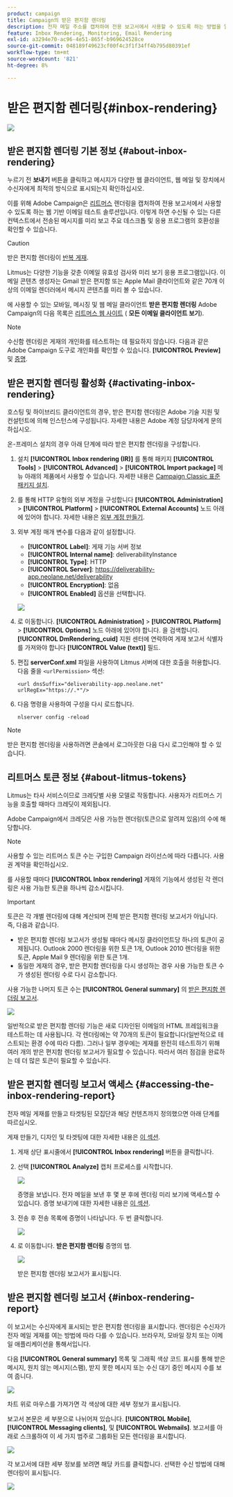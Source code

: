 ```yaml
---
product: campaign
title: Campaign의 받은 편지함 렌더링
description: 전자 메일 주소를 캡처하여 전용 보고서에서 사용할 수 있도록 하는 방법을 알아봅니다
feature: Inbox Rendering, Monitoring, Email Rendering
exl-id: a3294e70-ac96-4e51-865f-b969624528ce
source-git-commit: 048189f49623cf00f4c3f1f34ff4b795d80391ef
workflow-type: tm+mt
source-wordcount: '821'
ht-degree: 8%

---
```


# 받은 편지함 렌더링{#inbox-rendering}

![](../../assets/common.svg)

## 받은 편지함 렌더링 기본 정보 {#about-inbox-rendering}

누르기 전 **보내기** 버튼을 클릭하고 메시지가 다양한 웹 클라이언트, 웹 메일 및 장치에서 수신자에게 최적의 방식으로 표시되는지 확인하십시오.

이를 위해 Adobe Campaign은 [리트머스](https://litmus.com/email-testing) 렌더링을 캡처하여 전용 보고서에서 사용할 수 있도록 하는 웹 기반 이메일 테스트 솔루션입니다. 이렇게 하면 수신될 수 있는 다른 컨텍스트에서 전송된 메시지를 미리 보고 주요 데스크톱 및 응용 프로그램의 호환성을 확인할 수 있습니다.

>[!CAUTION]
>받은 편지함 렌더링이 [반복 게재](communication-channels.md#recurring-delivery).

Litmus는 다양한 기능을 갖춘 이메일 유효성 검사와 미리 보기 응용 프로그램입니다. 이메일 콘텐츠 생성자는 Gmail 받은 편지함 또는 Apple Mail 클라이언트와 같은 70개 이상의 이메일 렌더러에서 메시지 콘텐츠를 미리 볼 수 있습니다.

에 사용할 수 있는 모바일, 메시징 및 웹 메일 클라이언트 **받은 편지함 렌더링** Adobe Campaign의 다음 목록은 [리트머스 웹 사이트](https://litmus.com/email-testing) ( **모든 이메일 클라이언트 보기**).

>[!NOTE]
>
>수신함 렌더링은 게재의 개인화를 테스트하는 데 필요하지 않습니다. 다음과 같은 Adobe Campaign 도구로 개인화를 확인할 수 있습니다. **[!UICONTROL Preview]** 및 [증명](steps-validating-the-delivery.md#sending-a-proof).

## 받은 편지함 렌더링 활성화 {#activating-inbox-rendering}

호스팅 및 하이브리드 클라이언트의 경우, 받은 편지함 렌더링은 Adobe 기술 지원 및 컨설턴트에 의해 인스턴스에 구성됩니다. 자세한 내용은 Adobe 계정 담당자에게 문의하십시오.

온-프레미스 설치의 경우 아래 단계에 따라 받은 편지함 렌더링을 구성합니다.

1. 설치 **[!UICONTROL Inbox rendering (IR)]** 를 통해 패키지 **[!UICONTROL Tools]** > **[!UICONTROL Advanced]** > **[!UICONTROL Import package]** 메뉴 아래의 제품에서 사용할 수 있습니다. 자세한 내용은 [Campaign Classic 표준 패키지 설치](../../installation/using/installing-campaign-standard-packages.md).
1. 를 통해 HTTP 유형의 외부 계정을 구성합니다 **[!UICONTROL Administration]** > **[!UICONTROL Platform]** > **[!UICONTROL External Accounts]** 노드 아래에 있어야 합니다. 자세한 내용은 [외부 계정 만들기](../../installation/using/external-accounts.md#creating-an-external-account).
1. 외부 계정 매개 변수를 다음과 같이 설정합니다.
   * **[!UICONTROL Label]**: 게재 기능 서버 정보
   * **[!UICONTROL Internal name]**: deliverabilityInstance
   * **[!UICONTROL Type]**: HTTP
   * **[!UICONTROL Server]**: https://deliverability-app.neolane.net/deliverability
   * **[!UICONTROL Encryption]**: 없음
   * **[!UICONTROL Enabled]** 옵션을 선택합니다.

   ![](assets/s_tn_inbox_rendering_external-account.png)

1. 로 이동합니다. **[!UICONTROL Administration]** > **[!UICONTROL Platform]** > **[!UICONTROL Options]** 노드 아래에 있어야 합니다. 을 검색합니다. **[!UICONTROL DmRendering_cuid]** 지원 센터에 연락하여 게재 보고서 식별자를 가져와야 합니다 **[!UICONTROL Value (text)]** 필드.
1. 편집 **serverConf.xml** 파일을 사용하여 Litmus 서버에 대한 호출을 허용합니다. 다음 줄을 `<urlPermission>` 섹션:

   ```
   <url dnsSuffix="deliverability-app.neolane.net" urlRegEx="https://.*"/>
   ```

1. 다음 명령을 사용하여 구성을 다시 로드합니다.

   ```
   nlserver config -reload
   ```

>[!NOTE]
>
>받은 편지함 렌더링을 사용하려면 콘솔에서 로그아웃한 다음 다시 로그인해야 할 수 있습니다.

## 리트머스 토큰 정보 {#about-litmus-tokens}

Litmus는 타사 서비스이므로 크레딧별 사용 모델로 작동합니다. 사용자가 리트머스 기능을 호출할 때마다 크레딧이 제외됩니다.

Adobe Campaign에서 크레딧은 사용 가능한 렌더링(토큰으로 알려져 있음)의 수에 해당합니다.

>[!NOTE]
>
>사용할 수 있는 리트머스 토큰 수는 구입한 Campaign 라이선스에 따라 다릅니다. 사용권 계약을 확인하십시오.

를 사용할 때마다 **[!UICONTROL Inbox rendering]** 게재의 기능에서 생성된 각 렌더링은 사용 가능한 토큰을 하나씩 감소시킵니다.

>[!IMPORTANT]
>
>토큰은 각 개별 렌더링에 대해 계산되며 전체 받은 편지함 렌더링 보고서가 아닙니다. 즉, 다음과 같습니다.
>
>* 받은 편지함 렌더링 보고서가 생성될 때마다 메시징 클라이언트당 하나의 토큰이 공제됩니다. Outlook 2000 렌더링을 위한 토큰 1개, Outlook 2010 렌더링을 위한 토큰, Apple Mail 9 렌더링을 위한 토큰 1개.
>* 동일한 게재의 경우, 받은 편지함 렌더링을 다시 생성하는 경우 사용 가능한 토큰 수가 생성된 렌더링 수로 다시 감소합니다.
>


사용 가능한 나머지 토큰 수는 **[!UICONTROL General summary]** 의 [받은 편지함 렌더링 보고서](#inbox-rendering-report).

![](assets/s_tn_inbox_rendering_tokens.png)

일반적으로 받은 편지함 렌더링 기능은 새로 디자인된 이메일의 HTML 프레임워크을 테스트하는 데 사용됩니다. 각 렌더링에는 약 70개의 토큰이 필요합니다(일반적으로 테스트되는 환경 수에 따라 다름). 그러나 일부 경우에는 게재를 완전히 테스트하기 위해 여러 개의 받은 편지함 렌더링 보고서가 필요할 수 있습니다. 따라서 여러 점검을 완료하는 데 더 많은 토큰이 필요할 수 있습니다.

## 받은 편지함 렌더링 보고서 액세스 {#accessing-the-inbox-rendering-report}

전자 메일 게재를 만들고 타겟팅된 모집단과 해당 컨텐츠까지 정의했으면 아래 단계를 따르십시오.

게재 만들기, 디자인 및 타겟팅에 대한 자세한 내용은 [이 섹션](about-email-channel.md).

1. 게재 상단 표시줄에서 **[!UICONTROL Inbox rendering]** 버튼을 클릭합니다.
1. 선택 **[!UICONTROL Analyze]** 캡처 프로세스를 시작합니다.

   ![](assets/s_tn_inbox_rendering_button.png)

   증명을 보냅니다. 전자 메일을 보낸 후 몇 분 후에 렌더링 미리 보기에 액세스할 수 있습니다. 증명 보내기에 대한 자세한 내용은 [이 섹션](steps-validating-the-delivery.md#sending-a-proof).

1. 전송 후 전송 목록에 증명이 나타납니다. 두 번 클릭합니다.

   ![](assets/s_tn_inbox_rendering_delivery_list.png)

1. 로 이동합니다. **받은 편지함 렌더링** 증명의 탭.

   ![](assets/s_tn_inbox_rendering_tab.png)

   받은 편지함 렌더링 보고서가 표시됩니다.

## 받은 편지함 렌더링 보고서 {#inbox-rendering-report}

이 보고서는 수신자에게 표시되는 받은 편지함 렌더링을 표시합니다. 렌더링은 수신자가 전자 메일 게재를 여는 방법에 따라 다를 수 있습니다. 브라우저, 모바일 장치 또는 이메일 애플리케이션을 통해서입니다.

다음 **[!UICONTROL General summary]** 목록 및 그래픽 색상 코드 표시를 통해 받은 메시지, 원치 않는 메시지(스팸), 받지 못한 메시지 또는 수신 대기 중인 메시지 수를 보여 줍니다.

![](assets/s_tn_inbox_rendering_summary.png)

차트 위로 마우스를 가져가면 각 색상에 대한 세부 정보가 표시됩니다.

보고서 본문은 세 부분으로 나뉘어져 있습니다. **[!UICONTROL Mobile]**, **[!UICONTROL Messaging clients]**, 및 **[!UICONTROL Webmails]**. 보고서를 아래로 스크롤하여 이 세 가지 범주로 그룹화된 모든 렌더링을 표시합니다.

![](assets/s_tn_inbox_rendering_report.png)

각 보고서에 대한 세부 정보를 보려면 해당 카드를 클릭합니다. 선택한 수신 방법에 대해 렌더링이 표시됩니다.

![](assets/s_tn_inbox_rendering_example.png)
